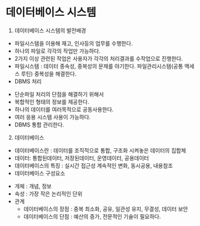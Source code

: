 # 데이터베이스 시스템

1. 데이터베이스 시스템의 발전배경
* 파일시스템을 이용해 재고, 인사등의 업무를 수행한다.
* 하나의 파일로 각각의 작업만 가능하다.
* 2가지 이상 관련된 작업은 사용자가 각각의 처리결과를 수작업으로 진행한다.
* 파일시스템 : 데이터 종속성, 중복성의 문제를 야기한다. 파일관리시스템(공통 액세스 루틴) 중복성을 해결한다.
* DBMS 처리 
 - 단순파일 처리의 단점을 해결하기 위해서
 - 복합적인 형태의 정보를 제공한다.
 - 하나의 데이터를 여러목적으로 공동사용한다.
 - 여러 응용 시스템 사용이 가능하다.
 - DBMS 통합 관리한다.

2. 데이터베이스 
* 데이터베이스란 : 데이터를 조직적으로 통합, 구조화 시켜놓은 데이터의 집합체
* 데이터: 통합된데이터, 저장된데이터, 운영데이터, 공용데이터
* 데이터베이스의 특징 : 실시간 접근성 계속적인 변화, 동시공용, 내용참조
* 데이터베이스 구성요소 
 + 개체 : 개념, 정보
 + 속성 : 가장 작은 논리적인 단위
 + 관계 
   - 데이터베이스의 장점 : 중복 최소화, 공유, 일관성 유지, 무결성, 데이터 보안
   - 데이터베이스의 단점 : 예산의 증가, 전문적인 기술이 필요하다.
